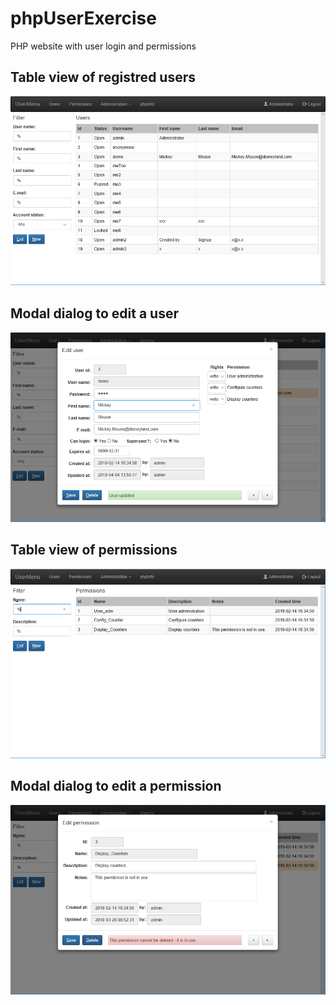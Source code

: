 # phpUserExercise
PHP website with user login and permissions

## Table view of registred users
![alt text](screenshots/usersPage.png "Table view of registred users - click a row to edit")

## Modal dialog to edit a user
![alt text](screenshots/editUser.png "Modal dialog to edit a user")

## Table view of permissions
![alt text](screenshots/permissionsPage.png "Table view of permissions - click a row to edit")

## Modal dialog to edit a permission
![alt text](screenshots/editPermission.png "Modal dialog to edit a permission")
